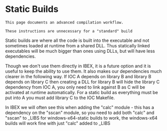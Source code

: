 # Static Builds

```{note}
This page documents an advanced compilation workflow.

These instructions are unnecessary for a "standard" build
```

Static builds are where all the code is built into the executable and not sometimes loaded at runtime from a shared DLL. Thus statically linked executables will be much bigger than ones using DLLs, but will have less dependencies.

Though we don't use them directly in IBEX, it is a future option and it is useful to keep the ability to use them. It also makes our dependencies much clearer in the following way. If IOC A depends on library B and library B depends on library C then creating a DLL for library B will hide the library C dependency from IOC A, you only need to link against B as C will be activated at runtime automatically. For a static build as everything must be put into A you must add library C to the IOC Makefile.

In IBEX we will often see this when adding the "calc" module - this has a dependency on the "sscan" module, so you need to add both "calc" and "sscan" to _LIBS for windows-x64-static builds to work, the windows-x64 builds will work fine with just "calc" added to _LIBS
